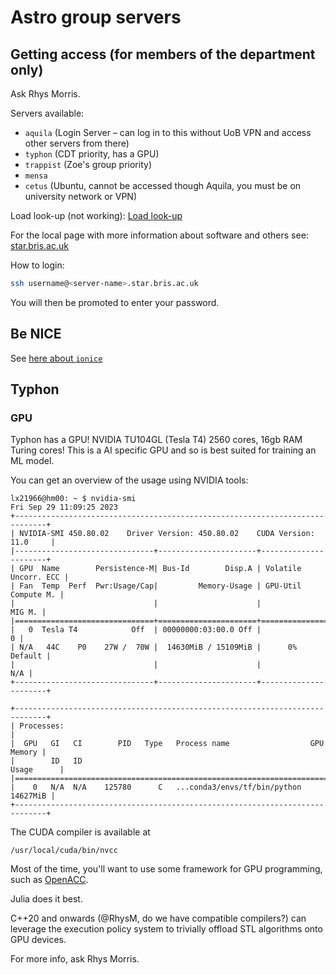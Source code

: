# Astro group servers

## Getting access (for members of the department only)

Ask Rhys Morris.

Servers available:

- `aquila` (Login Server – can log in to this without UoB VPN and access other servers from there)
- `typhon` (CDT priority, has a GPU)
- `trappist` (Zoe's group priority)
- `mensa`
- `cetus` (Ubuntu, cannot be accessed though Aquila, you must be on university network or VPN)

Load look-up (not working): [Load look-up](https://www.star.bris.ac.uk/local/notes/servers.html)

For the local page with more information about software and others see: [star.bris.ac.uk](https://www.star.bris.ac.uk/local/)

How to login:

```bash
ssh username@<server-name>.star.bris.ac.uk
```

You will then be promoted to enter your password.

## Be NICE

See [here about `ionice`](https://data-flair.training/blogs/ionice-command-in-linux/)

## Typhon

### GPU

Typhon has a GPU! NVIDIA TU104GL (Tesla T4) 2560 cores, 16gb RAM Turing cores! This is a AI specific GPU and so is best suited for training an ML model.

You can get an overview of the usage using NVIDIA tools:

```
lx21966@hm00: ~ $ nvidia-smi
Fri Sep 29 11:09:25 2023
+-----------------------------------------------------------------------------+
| NVIDIA-SMI 450.80.02    Driver Version: 450.80.02    CUDA Version: 11.0     |
|-------------------------------+----------------------+----------------------+
| GPU  Name        Persistence-M| Bus-Id        Disp.A | Volatile Uncorr. ECC |
| Fan  Temp  Perf  Pwr:Usage/Cap|         Memory-Usage | GPU-Util  Compute M. |
|                               |                      |               MIG M. |
|===============================+======================+======================|
|   0  Tesla T4            Off  | 00000000:03:00.0 Off |                    0 |
| N/A   44C    P0    27W /  70W |  14630MiB / 15109MiB |      0%      Default |
|                               |                      |                  N/A |
+-------------------------------+----------------------+----------------------+
 
+-----------------------------------------------------------------------------+
| Processes:                                                                  |
|  GPU   GI   CI        PID   Type   Process name                  GPU Memory |
|        ID   ID                                                   Usage      |
|=============================================================================|
|    0   N/A  N/A    125780      C   ...conda3/envs/tf/bin/python    14627MiB |
+-----------------------------------------------------------------------------+
```

The CUDA compiler is available at 
```
/usr/local/cuda/bin/nvcc
```

Most of the time, you'll want to use some framework for GPU programming, such as [OpenACC](https://www.openacc.org/).

Julia does it best.

C++20 and onwards (@RhysM, do we have compatible compilers?) can leverage the execution policy system to trivially offload STL algorithms onto GPU devices.

For more info, ask Rhys Morris.

